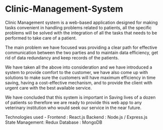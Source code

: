 # Clinic-Management-System

Clinic Management system is a web-based application designed for making tasks convenient in handling problems related to patients, all the specific problems will be solved with the integration of all the tasks that needs to be performed to take care of a patient.

The main problem we have focused was providing a clear path for effective communication between the two parties and to maintain data efficiency, get rid of data redundancy and keep records of the patients.

We have taken all the above into consideration and we have introduced a system to provide comfort to the customer, we have also come up with solutions to make sure the customers will have maximum efficiency in time saving, having a cost-effective mechanism, and to provide the client with urgent care with the best available service.

We have concluded that this system is important in Saving lives of a dozen of patients so therefore we are ready to provide this web app to any veterinary institution who would seek our service in the near future.

Technologies used -
Frontend : React.js
Backend : Node.js / Express.js
State Management: Redux
Database : MongoDB
